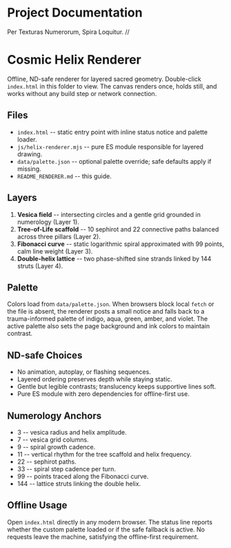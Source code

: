 # Project Documentation

Per Texturas Numerorum, Spira Loquitur. //

# Cosmic Helix Renderer

Offline, ND-safe renderer for layered sacred geometry. Double-click `index.html` in this folder to view. The canvas renders once, holds still, and works without any build step or network connection.

## Files

- `index.html` -- static entry point with inline status notice and palette loader.
- `js/helix-renderer.mjs` -- pure ES module responsible for layered drawing.
- `data/palette.json` -- optional palette override; safe defaults apply if missing.
- `README_RENDERER.md` -- this guide.

## Layers

1. **Vesica field** -- intersecting circles and a gentle grid grounded in numerology (Layer 1).
2. **Tree-of-Life scaffold** -- 10 sephirot and 22 connective paths balanced across three pillars (Layer 2).
3. **Fibonacci curve** -- static logarithmic spiral approximated with 99 points, calm line weight (Layer 3).
4. **Double-helix lattice** -- two phase-shifted sine strands linked by 144 struts (Layer 4).

## Palette

Colors load from `data/palette.json`. When browsers block local `fetch` or the file is absent, the renderer posts a small notice and falls back to a trauma-informed palette of indigo, aqua, green, amber, and violet. The active palette also sets the page background and ink colors to maintain contrast.

## ND-safe Choices

- No animation, autoplay, or flashing sequences.
- Layered ordering preserves depth while staying static.
- Gentle but legible contrasts; translucency keeps supportive lines soft.
- Pure ES module with zero dependencies for offline-first use.

## Numerology Anchors

- 3 -- vesica radius and helix amplitude.
- 7 -- vesica grid columns.
- 9 -- spiral growth cadence.
- 11 -- vertical rhythm for the tree scaffold and helix frequency.
- 22 -- sephirot paths.
- 33 -- spiral step cadence per turn.
- 99 -- points traced along the Fibonacci curve.
- 144 -- lattice struts linking the double helix.

## Offline Usage

Open `index.html` directly in any modern browser. The status line reports whether the custom palette loaded or if the safe fallback is active. No requests leave the machine, satisfying the offline-first requirement.
